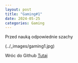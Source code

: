 ```yaml
---
layout: post
title: "Gaming#1"
date: 2024-05-25
categories: Gaming
---
```

Przed nauką odpowiednie szachy

(../_images/gaming1.jpg)

Wróc do Github [Tutaj][Tutaj-1]

[Tutaj-1]: https://github.com/pjoterkrk69/
